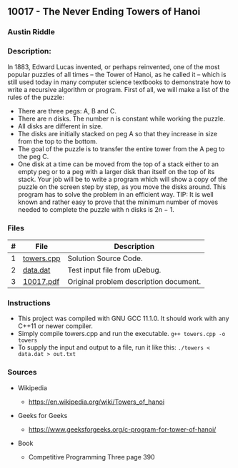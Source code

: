 ## 10017 - The Never Ending Towers of Hanoi
### Austin Riddle
### Description:

In 1883, Edward Lucas invented, or perhaps reinvented, one of the most popular puzzles of all times
– the Tower of Hanoi, as he called it – which is still used today in many computer science textbooks
to demonstrate how to write a recursive algorithm or program. First of all, we will make a list of the
rules of the puzzle:
- There are three pegs: A, B and C.
- There are n disks. The number n is constant while working the puzzle.
- All disks are different in size.
- The disks are initially stacked on peg A so that they increase in size from the top to the bottom.
- The goal of the puzzle is to transfer the entire tower from the A peg to the peg C.
- One disk at a time can be moved from the top of a stack either to an empty peg or to a peg with
a larger disk than itself on the top of its stack.
Your job will be to write a program which will show a copy of the puzzle on the screen step by step,
as you move the disks around. This program has to solve the problem in an efficient way.
TIP: It is well known and rather easy to prove that the minimum number of moves needed to complete
the puzzle with n disks is 2n − 1.

### Files


|   #   | File                       | Description                                                |
| :---: | -------------------------- | ---------------------------------------------------------- |
|   1   | [towers.cpp](./towers.cpp) | Solution Source Code.                                      |
|   2   | [data.dat](./data.dat)     | Test input file from uDebug.                               |
|   3   | [10017.pdf](./10017.pdf)   | Original problem description document.                     |

### Instructions

- This project was compiled with GNU GCC 11.1.0.  It should work with any C++11 or newer compiler.
- Simply compile towers.cpp and run the executable. ```g++ towers.cpp -o towers```
- To supply the input and output to a file, run it like this: ```./towers < data.dat > out.txt```

### Sources

- Wikipedia
    - https://en.wikipedia.org/wiki/Towers_of_hanoi

- Geeks for Geeks
    - https://www.geeksforgeeks.org/c-program-for-tower-of-hanoi/

- Book
    - Competitive Programming Three page 390





